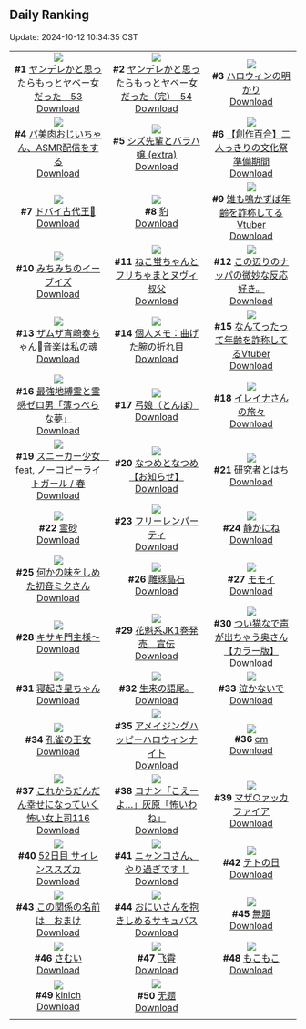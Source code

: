 ## Daily Ranking
Update: 2024-10-12 10:34:35 CST

|      |      |      |
| :----: | :----: | :----: |
| ![](https://i.pixiv.re/c/240x480/img-master/img/2024/10/09/00/00/43/123159602_p0_master1200.jpg)<br>**#1** [ヤンデレかと思ったらもっとヤベー女だった　53](https://www.pixiv.net/artworks/123159602)<br>[Download](https://i.pixiv.re/img-original/img/2024/10/09/00/00/43/123159602_p0.png) | ![](https://i.pixiv.re/c/240x480/img-master/img/2024/10/10/00/02/11/123186755_p0_master1200.jpg)<br>**#2** [ヤンデレかと思ったらもっとヤベー女だった（完）　54](https://www.pixiv.net/artworks/123186755)<br>[Download](https://i.pixiv.re/img-original/img/2024/10/10/00/02/11/123186755_p0.png) | ![](https://i.pixiv.re/c/240x480/img-master/img/2024/10/10/07/30/02/123193821_p0_master1200.jpg)<br>**#3** [ハロウィンの明かり](https://www.pixiv.net/artworks/123193821)<br>[Download](https://i.pixiv.re/img-original/img/2024/10/10/07/30/02/123193821_p0.jpg) |
| ![](https://i.pixiv.re/c/240x480/img-master/img/2024/10/10/00/01/34/123186701_p0_master1200.jpg)<br>**#4** [バ美肉おじいちゃん、ASMR配信をする](https://www.pixiv.net/artworks/123186701)<br>[Download](https://i.pixiv.re/img-original/img/2024/10/10/00/01/34/123186701_p0.jpg) | ![](https://i.pixiv.re/c/240x480/img-master/img/2024/10/09/19/40/22/123178086_p0_master1200.jpg)<br>**#5** [シズ先輩とバラハ嬢 (extra)](https://www.pixiv.net/artworks/123178086)<br>[Download](https://i.pixiv.re/img-original/img/2024/10/09/19/40/22/123178086_p0.jpg) | ![](https://i.pixiv.re/c/240x480/img-master/img/2024/10/09/19/00/21/123177055_p0_master1200.jpg)<br>**#6** [【創作百合】二人っきりの文化祭準備期間](https://www.pixiv.net/artworks/123177055)<br>[Download](https://i.pixiv.re/img-original/img/2024/10/09/19/00/21/123177055_p0.jpg) |
| ![](https://i.pixiv.re/c/240x480/img-master/img/2024/10/10/10/18/46/123195753_p0_master1200.jpg)<br>**#7** [ドバイ古代王👑](https://www.pixiv.net/artworks/123195753)<br>[Download](https://i.pixiv.re/img-original/img/2024/10/10/10/18/46/123195753_p0.jpg) | ![](https://i.pixiv.re/c/240x480/img-master/img/2024/10/10/00/00/26/123186495_p0_master1200.jpg)<br>**#8** [豹](https://www.pixiv.net/artworks/123186495)<br>[Download](https://i.pixiv.re/img-original/img/2024/10/10/00/00/26/123186495_p0.jpg) | ![](https://i.pixiv.re/c/240x480/img-master/img/2024/10/09/20/05/56/123178860_p0_master1200.jpg)<br>**#9** [雉も鳴かずば年齢を詐称してるVtuber](https://www.pixiv.net/artworks/123178860)<br>[Download](https://i.pixiv.re/img-original/img/2024/10/09/20/05/56/123178860_p0.jpg) |
| ![](https://i.pixiv.re/c/240x480/img-master/img/2024/10/09/18/25/13/123176211_p0_master1200.jpg)<br>**#10** [みちみちのイーブイズ](https://www.pixiv.net/artworks/123176211)<br>[Download](https://i.pixiv.re/img-original/img/2024/10/09/18/25/13/123176211_p0.jpg) | ![](https://i.pixiv.re/c/240x480/img-master/img/2024/10/09/06/10/31/123165733_p0_master1200.jpg)<br>**#11** [ねこ蛍ちゃんとフリちゃまとヌヴィ叔父](https://www.pixiv.net/artworks/123165733)<br>[Download](https://i.pixiv.re/img-original/img/2024/10/09/06/10/31/123165733_p0.jpg) | ![](https://i.pixiv.re/c/240x480/img-master/img/2024/10/09/22/06/08/123182572_p0_master1200.jpg)<br>**#12** [この辺りのナッパの微妙な反応好き。](https://www.pixiv.net/artworks/123182572)<br>[Download](https://i.pixiv.re/img-original/img/2024/10/09/22/06/08/123182572_p0.jpg) |
| ![](https://i.pixiv.re/c/240x480/img-master/img/2024/10/09/18/53/04/123176833_p0_master1200.jpg)<br>**#13** [ザムザ宵崎奏ちゃん🍎音楽は私の魂](https://www.pixiv.net/artworks/123176833)<br>[Download](https://i.pixiv.re/img-original/img/2024/10/09/18/53/04/123176833_p0.jpg) | ![](https://i.pixiv.re/c/240x480/img-master/img/2024/10/10/17/12/28/123201956_p0_master1200.jpg)<br>**#14** [個人メモ：曲げた腕の折れ目](https://www.pixiv.net/artworks/123201956)<br>[Download](https://i.pixiv.re/img-original/img/2024/10/10/17/12/28/123201956_p0.jpg) | ![](https://i.pixiv.re/c/240x480/img-master/img/2024/10/10/20/00/11/123206156_p0_master1200.jpg)<br>**#15** [なんてったって年齢を詐称してるVtuber](https://www.pixiv.net/artworks/123206156)<br>[Download](https://i.pixiv.re/img-original/img/2024/10/10/20/00/11/123206156_p0.png) |
| ![](https://i.pixiv.re/c/240x480/img-master/img/2024/10/10/12/29/25/123197639_p0_master1200.jpg)<br>**#16** [最強地縛霊と霊感ゼロ男「薄っぺらな夢」](https://www.pixiv.net/artworks/123197639)<br>[Download](https://i.pixiv.re/img-original/img/2024/10/10/12/29/25/123197639_p0.png) | ![](https://i.pixiv.re/c/240x480/img-master/img/2024/10/09/04/14/21/123164531_p0_master1200.jpg)<br>**#17** [弓娘（とんぼ）](https://www.pixiv.net/artworks/123164531)<br>[Download](https://i.pixiv.re/img-original/img/2024/10/09/04/14/21/123164531_p0.jpg) | ![](https://i.pixiv.re/c/240x480/img-master/img/2024/10/10/00/02/23/123186770_p0_master1200.jpg)<br>**#18** [イレイナさんの旅々](https://www.pixiv.net/artworks/123186770)<br>[Download](https://i.pixiv.re/img-original/img/2024/10/10/00/02/23/123186770_p0.png) |
| ![](https://i.pixiv.re/c/240x480/img-master/img/2024/10/10/18/38/06/123203980_p0_master1200.jpg)<br>**#19** [スニーカー少女　feat, ノーコピーライトガール / 春](https://www.pixiv.net/artworks/123203980)<br>[Download](https://i.pixiv.re/img-original/img/2024/10/10/18/38/06/123203980_p0.jpg) | ![](https://i.pixiv.re/c/240x480/img-master/img/2024/10/10/00/02/03/123186747_p0_master1200.jpg)<br>**#20** [なつめとなつめ【お知らせ】](https://www.pixiv.net/artworks/123186747)<br>[Download](https://i.pixiv.re/img-original/img/2024/10/10/00/02/03/123186747_p0.jpg) | ![](https://i.pixiv.re/c/240x480/img-master/img/2024/10/10/12/12/55/123197388_p0_master1200.jpg)<br>**#21** [研究者とはち](https://www.pixiv.net/artworks/123197388)<br>[Download](https://i.pixiv.re/img-original/img/2024/10/10/12/12/55/123197388_p0.png) |
| ![](https://i.pixiv.re/c/240x480/img-master/img/2024/10/09/00/00/16/123159487_p0_master1200.jpg)<br>**#22** [霊砂](https://www.pixiv.net/artworks/123159487)<br>[Download](https://i.pixiv.re/img-original/img/2024/10/09/00/00/16/123159487_p0.jpg) | ![](https://i.pixiv.re/c/240x480/img-master/img/2024/10/09/07/46/06/123166825_p0_master1200.jpg)<br>**#23** [フリーレンパーティ](https://www.pixiv.net/artworks/123166825)<br>[Download](https://i.pixiv.re/img-original/img/2024/10/09/07/46/06/123166825_p0.jpg) | ![](https://i.pixiv.re/c/240x480/img-master/img/2024/10/10/00/00/08/123186394_p0_master1200.jpg)<br>**#24** [静かにね](https://www.pixiv.net/artworks/123186394)<br>[Download](https://i.pixiv.re/img-original/img/2024/10/10/00/00/08/123186394_p0.png) |
| ![](https://i.pixiv.re/c/240x480/img-master/img/2024/10/09/00/00/12/123159464_p0_master1200.jpg)<br>**#25** [何かの味をしめた初音ミクさん](https://www.pixiv.net/artworks/123159464)<br>[Download](https://i.pixiv.re/img-original/img/2024/10/09/00/00/12/123159464_p0.jpg) | ![](https://i.pixiv.re/c/240x480/img-master/img/2024/10/09/15/06/56/123172616_p0_master1200.jpg)<br>**#26** [雕琢晶石](https://www.pixiv.net/artworks/123172616)<br>[Download](https://i.pixiv.re/img-original/img/2024/10/09/15/06/56/123172616_p0.jpg) | ![](https://i.pixiv.re/c/240x480/img-master/img/2024/10/10/23/48/11/123213770_p0_master1200.jpg)<br>**#27** [モモイ](https://www.pixiv.net/artworks/123213770)<br>[Download](https://i.pixiv.re/img-original/img/2024/10/10/23/48/11/123213770_p0.png) |
| ![](https://i.pixiv.re/c/240x480/img-master/img/2024/10/10/00/05/27/123186931_p0_master1200.jpg)<br>**#28** [キサキ門主様～](https://www.pixiv.net/artworks/123186931)<br>[Download](https://i.pixiv.re/img-original/img/2024/10/10/00/05/27/123186931_p0.jpg) | ![](https://i.pixiv.re/c/240x480/img-master/img/2024/10/09/12/12/04/123170092_p0_master1200.jpg)<br>**#29** [花魁系JK1巻発売　宣伝](https://www.pixiv.net/artworks/123170092)<br>[Download](https://i.pixiv.re/img-original/img/2024/10/09/12/12/04/123170092_p0.jpg) | ![](https://i.pixiv.re/c/240x480/img-master/img/2024/10/09/00/02/24/123159764_p0_master1200.jpg)<br>**#30** [つい猫なで声が出ちゃう奥さん【カラー版】](https://www.pixiv.net/artworks/123159764)<br>[Download](https://i.pixiv.re/img-original/img/2024/10/09/00/02/24/123159764_p0.jpg) |
| ![](https://i.pixiv.re/c/240x480/img-master/img/2024/10/10/00/00/39/123186561_p0_master1200.jpg)<br>**#31** [寝起き星ちゃん](https://www.pixiv.net/artworks/123186561)<br>[Download](https://i.pixiv.re/img-original/img/2024/10/10/00/00/39/123186561_p0.jpg) | ![](https://i.pixiv.re/c/240x480/img-master/img/2024/10/10/20/57/40/123207821_p0_master1200.jpg)<br>**#32** [生来の語尾。](https://www.pixiv.net/artworks/123207821)<br>[Download](https://i.pixiv.re/img-original/img/2024/10/10/20/57/40/123207821_p0.jpg) | ![](https://i.pixiv.re/c/240x480/img-master/img/2024/10/10/01/05/38/123188721_p0_master1200.jpg)<br>**#33** [泣かないで](https://www.pixiv.net/artworks/123188721)<br>[Download](https://i.pixiv.re/img-original/img/2024/10/10/01/05/38/123188721_p0.jpg) |
| ![](https://i.pixiv.re/c/240x480/img-master/img/2024/10/10/10/11/23/123195668_p0_master1200.jpg)<br>**#34** [孔雀の王女](https://www.pixiv.net/artworks/123195668)<br>[Download](https://i.pixiv.re/img-original/img/2024/10/10/10/11/23/123195668_p0.jpg) | ![](https://i.pixiv.re/c/240x480/img-master/img/2024/10/10/21/11/36/123208393_p0_master1200.jpg)<br>**#35** [アメイジングハッピーハロウィンナイト](https://www.pixiv.net/artworks/123208393)<br>[Download](https://i.pixiv.re/img-original/img/2024/10/10/21/11/36/123208393_p0.jpg) | ![](https://i.pixiv.re/c/240x480/img-master/img/2024/10/09/20/37/28/123179725_p0_master1200.jpg)<br>**#36** [cm](https://www.pixiv.net/artworks/123179725)<br>[Download](https://i.pixiv.re/img-original/img/2024/10/09/20/37/28/123179725_p0.png) |
| ![](https://i.pixiv.re/c/240x480/img-master/img/2024/10/09/17/00/08/123174396_p0_master1200.jpg)<br>**#37** [これからだんだん幸せになっていく怖い女上司116](https://www.pixiv.net/artworks/123174396)<br>[Download](https://i.pixiv.re/img-original/img/2024/10/09/17/00/08/123174396_p0.jpg) | ![](https://i.pixiv.re/c/240x480/img-master/img/2024/10/09/18/00/49/123175643_p0_master1200.jpg)<br>**#38** [コナン「こえーよ…」灰原「怖いわね」](https://www.pixiv.net/artworks/123175643)<br>[Download](https://i.pixiv.re/img-original/img/2024/10/09/18/00/49/123175643_p0.jpg) | ![](https://i.pixiv.re/c/240x480/img-master/img/2024/10/09/15/48/39/123173193_p0_master1200.jpg)<br>**#39** [マザ○ァッカファイア](https://www.pixiv.net/artworks/123173193)<br>[Download](https://i.pixiv.re/img-original/img/2024/10/09/15/48/39/123173193_p0.jpg) |
| ![](https://i.pixiv.re/c/240x480/img-master/img/2024/10/09/19/02/33/123177143_p0_master1200.jpg)<br>**#40** [52日目 サイレンススズカ](https://www.pixiv.net/artworks/123177143)<br>[Download](https://i.pixiv.re/img-original/img/2024/10/09/19/02/33/123177143_p0.png) | ![](https://i.pixiv.re/c/240x480/img-master/img/2024/10/10/09/00/02/123194831_p0_master1200.jpg)<br>**#41** [ニャンコさん、やり過ぎです！](https://www.pixiv.net/artworks/123194831)<br>[Download](https://i.pixiv.re/img-original/img/2024/10/10/09/00/02/123194831_p0.jpg) | ![](https://i.pixiv.re/c/240x480/img-master/img/2024/10/10/00/06/24/123186976_p0_master1200.jpg)<br>**#42** [テトの日](https://www.pixiv.net/artworks/123186976)<br>[Download](https://i.pixiv.re/img-original/img/2024/10/10/00/06/24/123186976_p0.png) |
| ![](https://i.pixiv.re/c/240x480/img-master/img/2024/10/10/15/21/31/123200103_p0_master1200.jpg)<br>**#43** [この関係の名前は　おまけ](https://www.pixiv.net/artworks/123200103)<br>[Download](https://i.pixiv.re/img-original/img/2024/10/10/15/21/31/123200103_p0.jpg) | ![](https://i.pixiv.re/c/240x480/img-master/img/2024/10/09/21/15/47/123180941_p0_master1200.jpg)<br>**#44** [おにいさんを抱きしめるサキュバス](https://www.pixiv.net/artworks/123180941)<br>[Download](https://i.pixiv.re/img-original/img/2024/10/09/21/15/47/123180941_p0.png) | ![](https://i.pixiv.re/c/240x480/img-master/img/2024/10/09/01/22/31/123162077_p0_master1200.jpg)<br>**#45** [無題](https://www.pixiv.net/artworks/123162077)<br>[Download](https://i.pixiv.re/img-original/img/2024/10/09/01/22/31/123162077_p0.jpg) |
| ![](https://i.pixiv.re/c/240x480/img-master/img/2024/10/09/04/21/48/123164632_p0_master1200.jpg)<br>**#46** [さむい](https://www.pixiv.net/artworks/123164632)<br>[Download](https://i.pixiv.re/img-original/img/2024/10/09/04/21/48/123164632_p0.png) | ![](https://i.pixiv.re/c/240x480/img-master/img/2024/10/09/00/38/23/123160950_p0_master1200.jpg)<br>**#47** [飞霄](https://www.pixiv.net/artworks/123160950)<br>[Download](https://i.pixiv.re/img-original/img/2024/10/09/00/38/23/123160950_p0.jpg) | ![](https://i.pixiv.re/c/240x480/img-master/img/2024/10/09/01/01/34/123161598_p0_master1200.jpg)<br>**#48** [もこもこ](https://www.pixiv.net/artworks/123161598)<br>[Download](https://i.pixiv.re/img-original/img/2024/10/09/01/01/34/123161598_p0.jpg) |
| ![](https://i.pixiv.re/c/240x480/img-master/img/2024/10/09/21/26/57/123181267_p0_master1200.jpg)<br>**#49** [kinich](https://www.pixiv.net/artworks/123181267)<br>[Download](https://i.pixiv.re/img-original/img/2024/10/09/21/26/57/123181267_p0.jpg) | ![](https://i.pixiv.re/c/240x480/img-master/img/2024/10/09/12/09/38/123170070_p0_master1200.jpg)<br>**#50** [无题](https://www.pixiv.net/artworks/123170070)<br>[Download](https://i.pixiv.re/img-original/img/2024/10/09/12/09/38/123170070_p0.jpg) |
|      |
